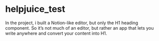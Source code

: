# helpjuice_test
In the project, i built a Notion-like editor, but only the H1 heading component. So it’s not much of an editor, but rather an app that lets you write anywhere and convert your content into H1.
